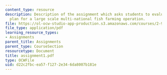 ```yaml
---
content_type: resource
description: Description of the assignment which asks students to evaluate a business
  plan for a large scale multi-national fish farming operation.
file: https://ol-ocw-studio-app-production.s3.amazonaws.com/courses/2-964-economics-of-marine-transportation-industries-fall-2006/d22c2fbcea57f1272e346da8007b181e_assignment1.pdf
file_type: application/pdf
learning_resource_types:
- Assignments
parent_title: Assignments
parent_type: CourseSection
resourcetype: Document
title: assignment1.pdf
type: OCWFile
uid: d22c2fbc-ea57-f127-2e34-6da8007b181e
---
```

